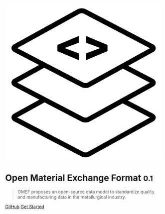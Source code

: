 <!-- _coverpage.md -->

![logo](_media/logo.png)

# Open Material Exchange Format <small>0.1</small>

> OMEF proposes an open-source data model to standardize quality and manufacturing data in the metallurgical industry. 

[GitHub](https://github.com/openmaterialexchange/omef)
[Get Started](#welcome-to-emof-open-material-echange-format)